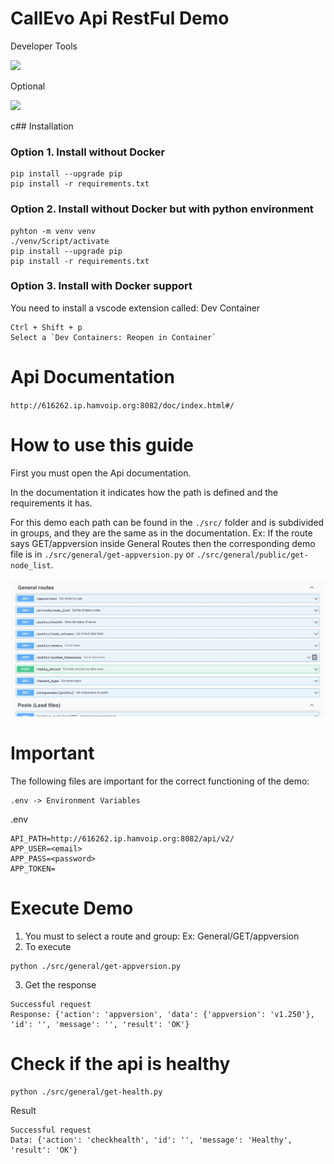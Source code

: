 # CallEvo Api RestFul Demo

Developer Tools

![](https://img.shields.io/badge/Python-3.12-blue) 

Optional 

![](https://img.shields.io/badge/Docker-4.41.2-red) 

c## Installation
### Option 1. Install without Docker
```
pip install --upgrade pip
pip install -r requirements.txt
```
### Option 2. Install without Docker but with python environment
```
pyhton -m venv venv 
./venv/Script/activate
pip install --upgrade pip
pip install -r requirements.txt
```
### Option 3. Install with Docker support
You need to install a vscode extension called: Dev Container
```
Ctrl + Shift + p 
Select a `Dev Containers: Reopen in Container`
```
# Api Documentation
`http://616262.ip.hamvoip.org:8082/doc/index.html#/`

# How to use this guide

First you must open the Api documentation.

In the documentation it indicates how the path is defined and the requirements it has.

For this demo each path can be found in the `./src/` folder and is subdivided in groups, and they are the same as in the documentation. Ex: If the route says GET/appversion inside General Routes then the corresponding demo file is in `./src/general/get-appversion.py` or `./src/general/public/get-node_list`.

![image](./images/api-doc.jpg)

# Important
The following files are important for the correct functioning of the demo:
```
.env -> Environment Variables
```
.env
```
API_PATH=http://616262.ip.hamvoip.org:8082/api/v2/
APP_USER=<email>
APP_PASS=<password>
APP_TOKEN=
```
# Execute Demo

1. You must to select a route and group: Ex: General/GET/appversion
2. To execute
```
python ./src/general/get-appversion.py
```
3. Get the response
```
Successful request
Response: {'action': 'appversion', 'data': {'appversion': 'v1.250'}, 'id': '', 'message': '', 'result': 'OK'}
```
# Check if the api is healthy
```
python ./src/general/get-health.py 
```
Result
```
Successful request
Data: {'action': 'checkhealth', 'id': '', 'message': 'Healthy', 'result': 'OK'}
```